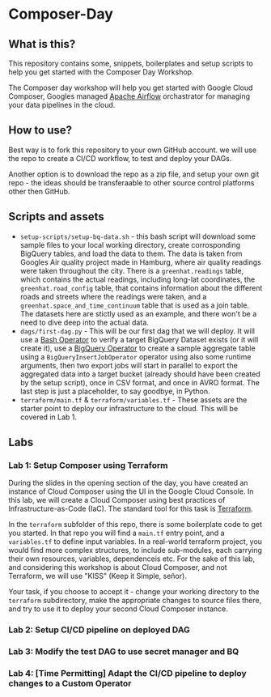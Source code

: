 # Composer-Day

## What is this?
This repository contains some, snippets, boilerplates and setup scripts to help you get started with the Composer Day Workshop.

The Composer day workshop will help you get started with Google Cloud Composer, Googles managed [Apache Airflow](https://airflow.apache.org/) orchastrator for managing your data pipelines in the cloud. 

## How to use?
Best way is to fork this repository to your own GitHub account. we will use the repo to create a CI/CD workflow, to test and deploy your DAGs.

Another option is to download the repo as a zip file, and setup your own git repo - the ideas should be transferaable to other source control platforms other then GitHub.

## Scripts and assets

- `setup-scripts/setup-bq-data.sh` - this bash script will download some sample files to your local working directory, create corrosponding BigQuery tables, and load the data to them. The data is taken from Googles Air quality project made in Hamburg, where air quality readings were taken throughout the city. There is a `greenhat.readings` table, which contains the actual readings, including long-lat coordinates, the `greenhat.road_config` table, that contains information about the different roads and streets where the readings were taken, and a `greenhat.space_and_time_continuum` table that is used as a join table. The datasets here are stictly used as an example, and there won't be a need to dive deep into the actual data.
- `dags/first-dag.py` - This will be our first dag that we will deploy. It will use a [Bash Operator](https://airflow.apache.org/docs/apache-airflow/stable/_api/airflow/operators/bash/index.html#module-airflow.operators.bash) to verify a target BigQuery Dataset exists (or it will create it), use a [BigQuery Operator](https://airflow.apache.org/docs/apache-airflow-providers-google/stable/operators/cloud/bigquery.html) to create a sample aggregate table using a `BigQueryInsertJobOperator` operator using also some runtime arguments, then two export jobs will start in parallel to export the aggregated data into a target bucket (already should have been created by the setup script), once in CSV format, and once in AVRO format. The last step is just a placeholder, to say goodbye, in Python.
- `terraform/main.tf` & `terraform/variables.tf` - These assets are the starter point to deploy our infrastructure to the cloud. This will be covered in Lab 1.


## Labs

### Lab 1: Setup Composer using Terraform
During the slides in the opening section of the day, you have created an instance of Cloud Composer using the UI in the Google Cloud Console. In this lab, we will create a Cloud Composer using best practices of Infrastructure-as-Code (IaC). The standard tool for this task is [Terraform](https://www.terraform.io/).

In the `terraform` subfolder of this repo, there is some boilerplate code to get you started. In that repo you will find a `main.tf` entry point, and a `variables.tf` to define input variables. In a real-world terraform project, you would find more complex structures, to include sub-modules, each carrying their own resources, variables, dependenceis etc. For the sake of this lab, and considering this workshop is about Cloud Composer, and not Terraform, we will use "KISS" (Keep it Simple, señor).

Your task, if you choose to accept it - change your working directory to the `terraform` subdirectory, make the appropriate changes to source files there, and try to use it to deploy your second Cloud Composer instance.

### Lab 2: Setup CI/CD pipeline on deployed DAG

### Lab 3: Modify the test DAG to use secret manager and BQ

### Lab 4: [Time Permitting] Adapt the CI/CD pipeline to deploy changes to a Custom Operator